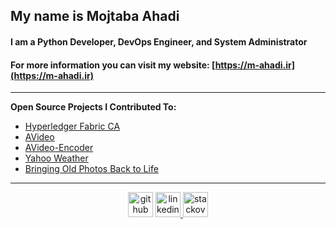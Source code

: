 ## My name is Mojtaba Ahadi
#### I am a Python Developer, DevOps Engineer, and System Administrator
#### For more information you can visit my website: [https://m-ahadi.ir](https://m-ahadi.ir) 

---


**Open Source Projects I Contributed To:**

- [Hyperledger Fabric CA](https://github.com/hyperledger/fabric-ca) 
- [AVideo](https://github.com/WWBN/AVideo) 
- [AVideo-Encoder](https://github.com/WWBN/AVideo-Encoder)
- [Yahoo Weather](https://github.com/M-Ahadi/yahoo_weather)
- [Bringing Old Photos Back to Life](https://github.com/microsoft/Bringing-Old-Photos-Back-to-Life)

---

<div align="center">
  <a href="https://github.com/m-ahadi"> <img src='https://cdn.jsdelivr.net/npm/simple-icons@3.0.1/icons/github.svg' alt='github' height='40' ></a>  
  <a href="https://www.linkedin.com/in/mojtabaahadi/"><img src='https://cdn.jsdelivr.net/npm/simple-icons@3.0.1/icons/linkedin.svg' alt='linkedin' height='40'> </a>
  <a href="https://stackoverflow.com/users/10940011/mojtaba-ahadi/"><img src='https://user-images.githubusercontent.com/37385157/122663224-157d9b00-d1ae-11eb-8af0-1d7f6b8cf82a.png' alt='stackoverflow' height='40'> </a>
  
</div>
